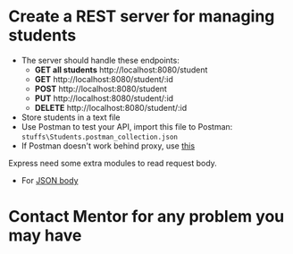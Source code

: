 # Create a REST server for managing students

- The server should handle these endpoints:
  - **GET all students** http://localhost:8080/student
  - **GET** http://localhost:8080/student/:id
  - **POST** http://localhost:8080/student
  - **PUT** http://localhost:8080/student/:id
  - **DELETE** http://localhost:8080/student/:id
- Store students in a text file
- Use Postman to test your API, import this file to Postman: ```stuffs\Students.postman_collection.json```
- If Postman doesn't work behind proxy, use [this](https://chrome.google.com/webstore/detail/talend-api-tester-free-ed/aejoelaoggembcahagimdiliamlcdmfm/related?hl=en)

Express need some extra modules to read request body.  
- For [JSON body](https://www.npmjs.com/package/body-parser)

# Contact Mentor for any problem you may have
